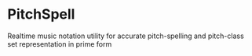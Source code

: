 # PitchSpell
Realtime music notation utility for accurate pitch-spelling and pitch-class set representation in prime form
